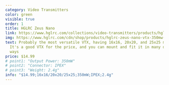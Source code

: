 ```yaml
---
category: Video Transmitters
color: green
visible: true
order: 1
title: HGLRC Zeus Nano
link: https://www.hglrc.com/collections/video-transmitters/products/hglrc-zeus-nano-vtx-350mw-for-fpv-racing-drone
img: https://www.hglrc.com/cdn/shop/products/hglrc-zeus-nano-vtx-350mw-for-fpv-racing-drone-769089.jpg?v=1604474549
text: Probably the most versatile VTX, having 16x16, 20x20, and 25x25 mounting.
  It's a good VTX for the price, and you can mount and fit it in many different
  ways
price: $14.99
# point1: "Output Power: 350mW"
# point2: "Connector: IPEX"
# point3: "Weight: 2.4g"
info: "$14.99;16x16/20x20/25x25;350mW;IPEX;2.4g"
---
```

